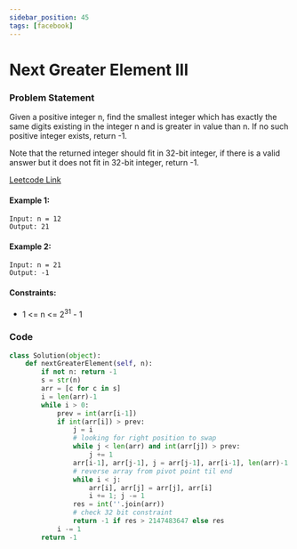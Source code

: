 ```yaml
---
sidebar_position: 45
tags: [facebook]
---
```


# Next Greater Element III

### Problem Statement

Given a positive integer n, find the smallest integer which has exactly the same digits existing in the integer n and is greater in value than n. If no such positive integer exists, return -1.

Note that the returned integer should fit in 32-bit integer, if there is a valid answer but it does not fit in 32-bit integer, return -1.

[Leetcode Link](https://leetcode.com/problems/next-greater-element-iii)

#### Example 1:

```
Input: n = 12
Output: 21
```

#### Example 2:

```
Input: n = 21
Output: -1
```

#### Constraints:

- 1 <= n <= 2<sup>31</sup> - 1

### Code

```python title="Python Code"
class Solution(object):
    def nextGreaterElement(self, n):
        if not n: return -1
        s = str(n)
        arr = [c for c in s]
        i = len(arr)-1
        while i > 0:
            prev = int(arr[i-1])
            if int(arr[i]) > prev:
                j = i
                # looking for right position to swap
                while j < len(arr) and int(arr[j]) > prev:
                    j += 1
                arr[i-1], arr[j-1], j = arr[j-1], arr[i-1], len(arr)-1
                # reverse array from pivot point til end
                while i < j:
                    arr[i], arr[j] = arr[j], arr[i]
                    i += 1; j -= 1
                res = int(''.join(arr))
                # check 32 bit constraint
                return -1 if res > 2147483647 else res
            i -= 1
        return -1
```
